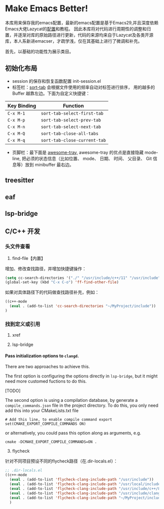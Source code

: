 # Make Emacs Better!

本库用来保存我的emacs配置，最新的emacs配置是基于Emacs29,并且深度依赖Emacs大佬Lazycat的[配置](https://github.com/manateelazycat/lazycat-emacs)和教程。
因此本库将对代码进行周期性的调整和归置，并逐渐对库的原始路径进行更新，代码的来源均来自于Lazycat及各类开源库，本人系新进emacser，才疏学浅，仅在其基础上进行了微调和补充。


首先，以基础的功能性为展示类目。

## 初始化布局

- session 的保存和恢复函数配置 init-session.el
- 标签栏：[sort-tab](https://github.com/manateelazycat/sort-tab) 会根据文件使用的频率自动对标签进行排序， 用的越多的 Buffer 越靠左边。下面为自定义快捷键：

| Key Binding                | Function                         |
|----------------------------|----------------------------------|
| `C-x M-1`                 | `sort-tab-select-first-tab`      |
| `C-x M-p`                 | `sort-tab-select-prev-tab`       |
| `C-x M-n`                 | `sort-tab-select-next-tab`       |
| `C-x M-Q`                 | `sort-tab-close-all-tabs`        |
| `C-x M-q`                 | `sort-tab-close-current-tab`     |

- 页脚栏：最下面是 [awesome-tray](https://github.com/manateelazycat/awesome-tray), awesome-tray 的优点是直接隐藏 mode-line, 把必须的状态信息（比如位置、 mode、 日期、 时间、 父目录、 Git 信息等）放到 minibuffer 最右边。

## treesitter


## eaf


## lsp-bridge


## C/C++ 开发

### 头文件查看

1. find-file【内置】

增加、修改查找路径，并增加快捷键操作：
```lisp
(setq cc-search-directories '("./" "/usr/include/c++/11" "/usr/include" "/usr/local/include/*"))
(global-set-key (kbd "C-x C-o") 'ff-find-other-file)
```
如果对具体路径下的代码做查找路径补充，例如：
```lisp
((c++-mode
  (eval . (add-to-list 'cc-search-directories "~/MyProject/include"))
)
```

### 找到定义或引用
1. xref

2. lsp-bridge

#### Pass initialization options to `clangd`.

There are two approaches to achieve this.

The first option is configuring the options directly in `lsp-bridge`, but it might need more customed fuctions to do this.

[TODO]

The second option is using a compilation database, by generate a `compile_commands.json` file in the project directory.
To do this, you only need add this into your CMakeLists.txt file

```
# Add this line, to enable compile command export
set(CMAKE_EXPORT_COMPILE_COMMANDS ON)
```

or alternatively, you could pass this option along as arguments, e.g.

```
cmake -DCMAKE_EXPORT_COMPILE_COMMANDS=ON .
```



3. flycheck

针对不同项目预设不同的flycheck路径（在.dir-locals.el）：
```lisp
;; .dir-locals.el
((c++-mode
  (eval . (add-to-list 'flycheck-clang-include-path "/usr/include"))
  (eval . (add-to-list 'flycheck-clang-include-path "/usr/local/include"))
  (eval . (add-to-list 'flycheck-clang-include-path "/usr/include/c++/8"))
  (eval . (add-to-list 'flycheck-clang-include-path "/usr/include/clang"))
  (eval . (add-to-list 'flycheck-clang-include-path "~/MyProject/include"))
  )
```
